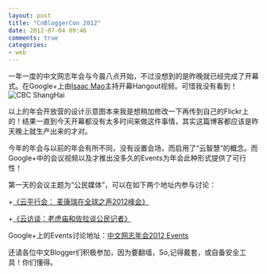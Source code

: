 ```yaml
---
layout: post
title: "CnBloggerCon 2012"
date: 2012-07-04 09:46
comments: true
categories: 
- web
---
```

一年一度的中文网志年会与今晨八点开始，不过没想到的是昨晚就已经完成了开幕式。在Google+上由[Isaac Mao](https://plus.google.com/u/0/108255121787158995006/posts)主持开幕Hangout视频。可惜我没有看到！
![CBC ShangHai](http://farm8.staticflickr.com/7248/7482001638_741df3dc29_z.jpg)

<!-- more -->

以上的年会开放营的设计示意图本来我是想稍加修改一下再传到自己的Flickr上的！结果一直到今天开幕都没有太多时间来做这件事情，其实这篇博客都应该是昨天晚上就生产出来的才对。

今年的年会与以前的年会有所不同，没有设置会场，而启用了“云智慧”的概念。而Google+中的会议视频以及才推出没多久的Events为年会此种形式提供了可行性！

第一天的会议主题为“公民媒体”，可以在如下两个地址内参与讨论：

+[《云平行会： 麦康瑞在全球之声2012峰会》](https://plus.google.com/u/0/b/109054790672076236049/109054790672076236049/posts/H1S6teGmyZU)

+[《云访谈：老虎庙和佐拉谈公民记者》](https://plus.google.com/u/0/b/109054790672076236049/109054790672076236049/posts/CTP4rSwsyod)

Google+上的Events讨论地址：[中文网志年会2012 Events](https://plus.google.com/u/0/events/c23c4euf99fe372fuevn57jqbg0/109054790672076236049)

还请各位中文Blogger们积极参加，因为要翻墙，So,记得戴套，或自备安全工具！你们懂得。